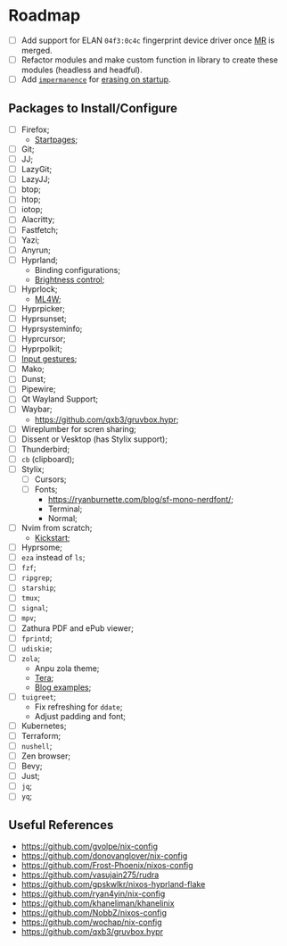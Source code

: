 # Roadmap

- [ ] Add support for ELAN `04f3:0c4c` fingerprint device driver once
      [MR](https://gitlab.freedesktop.org/libfprint/libfprint/-/merge_requests/330/)
      is merged.
- [ ] Refactor modules and make custom function in library to create these
      modules (headless and headful).
- [ ] Add [`impermanence`](https://github.com/nix-community/impermanence) for
      [erasing on startup](https://grahamc.com/blog/erase-your-darlings/).

## Packages to Install/Configure

- [ ] Firefox;
  - [Startpages](https://github.com/PrimaMateria/startpages);
- [ ] Git;
- [ ] JJ;
- [ ] LazyGit;
- [ ] LazyJJ;
- [ ] btop;
- [ ] htop;
- [ ] iotop;
- [ ] Alacritty;
- [ ] Fastfetch;
- [ ] Yazi;
- [ ] Anyrun;
- [ ] Hyprland;
  - Binding configurations;
  - [Brightness control](https://wiki.archlinux.org/title/Keyboard_backlight);
- [ ] Hyprlock;
  - [ML4W](https://github.com/mylinuxforwork/dotfiles);
- [ ] Hyprpicker;
- [ ] Hyprsunset;
- [ ] Hyprsysteminfo;
- [ ] Hyprcursor;
- [ ] Hyprpolkit;
- [ ] [Input gestures](https://www.reddit.com/r/hyprland/comments/12qjea7/additional_gestures/);
- [ ] Mako;
- [ ] Dunst;
- [ ] Pipewire;
- [ ] Qt Wayland Support;
- [ ] Waybar;
  - https://github.com/qxb3/gruvbox.hypr;
- [ ] Wireplumber for scren sharing;
- [ ] Dissent or Vesktop (has Stylix support);
- [ ] Thunderbird;
- [ ] `cb` (clipboard);
- [ ] Stylix;
  - [ ] Cursors;
  - [ ] Fonts;
    - https://ryanburnette.com/blog/sf-mono-nerdfont/;
    - Terminal;
    - Normal;
- [ ] Nvim from scratch;
  - [Kickstart](https://github.com/dam9000/kickstart-modular.nvim);
- [ ] Hyprsome;
- [ ] `eza` instead of `ls`;
- [ ] `fzf`;
- [ ] `ripgrep`;
- [ ] `starship`;
- [ ] `tmux`;
- [ ] `signal`;
- [ ] `mpv`;
- [ ] Zathura PDF and ePub viewer;
- [ ] `fprintd`;
- [ ] `udiskie`;
- [ ] `zola`;
  - Anpu zola theme;
  - [Tera](https://keats.github.io/tera/docs/#advanced-usage);
  - [Blog examples](https://primamateria.github.io/blog/);
- [ ] `tuigreet`;
  - Fix refreshing for `ddate`;
  - Adjust padding and font;
- [ ] Kubernetes;
- [ ] Terraform;
- [ ] `nushell`;
- [ ] Zen browser;
- [ ] Bevy;
- [ ] Just;
- [ ] `jq`;
- [ ] `yq`;

## Useful References

- https://github.com/gvolpe/nix-config
- https://github.com/donovanglover/nix-config
- https://github.com/Frost-Phoenix/nixos-config
- https://github.com/vasujain275/rudra
- https://github.com/gpskwlkr/nixos-hyprland-flake
- https://github.com/ryan4yin/nix-config
- https://github.com/khaneliman/khanelinix
- https://github.com/NobbZ/nixos-config
- https://github.com/wochap/nix-config
- https://github.com/qxb3/gruvbox.hypr
